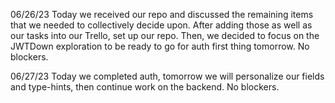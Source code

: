 06/26/23
Today we received our repo and discussed the remaining items that we needed to collectively decide upon. After adding those as well as our tasks into our Trello, set up our repo. Then, we decided to focus on the JWTDown exploration to be ready to go for auth first thing tomorrow. No blockers.

06/27/23
Today we completed auth, tomorrow we will personalize our fields and type-hints, then continue work on the backend. No blockers.
